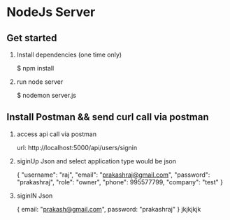 # NodeJs Server

## Get started

1. Install dependencies (one time only)

   $ npm install

2. run node server

   $ nodemon server.js


## Install Postman && send curl call via postman

1. access api call via postman

    url: http://localhost:5000/api/users/signin


2. siginUp Json and select application type would be json

    {
        "username": "raj",
        "email": "prakashraj@gmail.com",
        "password": "prakashraj",
        "role": "owner",
        "phone": 995577799,
        "company": "test"
    }

3. siginIN Json

    {
        email: "prakash@gmail.com",
        password: "prakashraj"
    } jkjkjkjk
